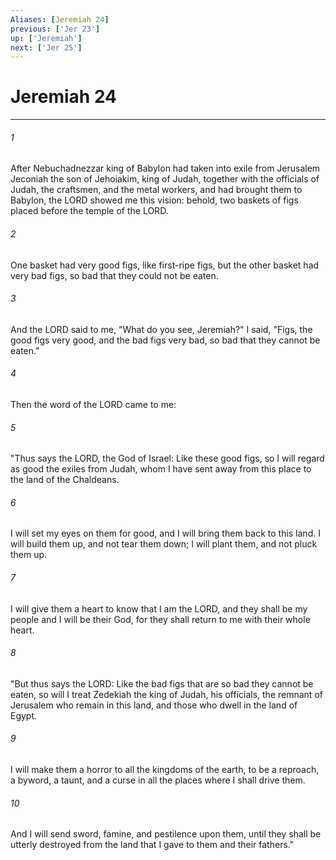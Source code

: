```yaml
---
Aliases: [Jeremiah 24]
previous: ['Jer 23']
up: ['Jeremiah']
next: ['Jer 25']
---
```

# Jeremiah 24

***

 

###### 1 
After Nebuchadnezzar king of Babylon had taken into exile from Jerusalem Jeconiah the son of Jehoiakim, king of Judah, together with the officials of Judah, the craftsmen, and the metal workers, and had brought them to Babylon, the LORD showed me this vision: behold, two baskets of figs placed before the temple of the LORD. 
 

###### 2 
One basket had very good figs, like first-ripe figs, but the other basket had very bad figs, so bad that they could not be eaten. 
 

###### 3 
And the LORD said to me, "What do you see, Jeremiah?" I said, "Figs, the good figs very good, and the bad figs very bad, so bad that they cannot be eaten."
 
 

###### 4 
Then the word of the LORD came to me: 
 

###### 5 
"Thus says the LORD, the God of Israel: Like these good figs, so I will regard as good the exiles from Judah, whom I have sent away from this place to the land of the Chaldeans. 
 

###### 6 
I will set my eyes on them for good, and I will bring them back to this land. I will build them up, and not tear them down; I will plant them, and not pluck them up. 
 

###### 7 
I will give them a heart to know that I am the LORD, and they shall be my people and I will be their God, for they shall return to me with their whole heart.
 
 

###### 8 
"But thus says the LORD: Like the bad figs that are so bad they cannot be eaten, so will I treat Zedekiah the king of Judah, his officials, the remnant of Jerusalem who remain in this land, and those who dwell in the land of Egypt. 
 

###### 9 
I will make them a horror to all the kingdoms of the earth, to be a reproach, a byword, a taunt, and a curse in all the places where I shall drive them. 
 

###### 10 
And I will send sword, famine, and pestilence upon them, until they shall be utterly destroyed from the land that I gave to them and their fathers."
 
